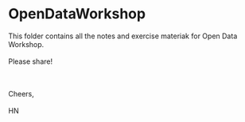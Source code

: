 # OpenDataWorkshop
This folder contains all the notes and exercise materiak for Open Data Workshop. 
<br><br>Please share!</br>

<br><br>Cheers,</br>
<br>HN
